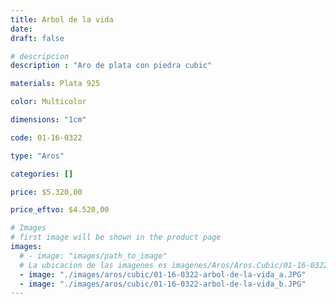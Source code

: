 ```yaml
---
title: Arbol de la vida
date: 
draft: false

# descripcion
description : "Aro de plata con piedra cubic"

materials: Plata 925

color: Multicolor

dimensions: "1cm"

code: 01-16-0322

type: "Aros"

categories: []

price: $5.320,00

price_eftvo: $4.520,00

# Images
# first image will be shown in the product page
images:
  # - image: "images/path_to_image"
  # La ubicacion de las imagenes es imagenes/Aros/Aros.Cubic/01-16-0322-arbol-de-la-vida
  - image: "./images/aros/cubic/01-16-0322-arbol-de-la-vida_a.JPG"
  - image: "./images/aros/cubic/01-16-0322-arbol-de-la-vida_b.JPG"
---
```


